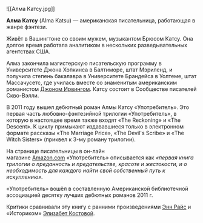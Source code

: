 ![[Алма Катсу.jpg]]

**Алма Катсу** (Alma Katsu) — американская писательница, работающая в жанре фэнтези.

Живёт в Вашингтоне со своим мужем, музыкантом Брюсом Катсу. Она долгое время работала аналитиком в нескольких разведывательных агентствах США.

Алма закончила магистерскую писательскую программу в Университете Джона Хопкинса в Балтиморе, штат Мэриленд, и получила степень бакалавра в Университете Брандейса в Уолтеме, штат Массачусетс, где училась вместе со знаменитым американским романистом [Джоном Ирвингом](https://fantlab.ru/autor7612). Катсу состоит в Сообществе писателей Скво-Вэлли.

В 2011 году вышел дебютный роман Алмы Катсу «Употребитель». Это первая часть любовно-фэнтезийной трилогии «Употребитель», в которую в настоящее время также входят «The Reckoning» и «The Descent». К циклу примыкают издававшиеся только в электронном формате рассказы «The Marriage Price», «The Devil's Scribe» и «The Witch Sisters» (приквел к 3-му роману трилогии).

На странице писательницы в он-лайн магазине [Amazon.com](http://amazon.com/) «Употребитель» описывается как _«первая книга трилогии о преданность и предательстве, красоте и жестокости, и о необходимость для каждого найти свой собственный путь к искуплению»._

«Употребитель» вошёл в составленную Американской библиотечной ассоциацией десятку лучших дебютных романов 2011 г.

Критики сравнивали эту книгу с ранними произведениями [Энн Райс](https://fantlab.ru/autor191) и «Историком» [Элизабет Костовой](https://fantlab.ru/autor6429).
